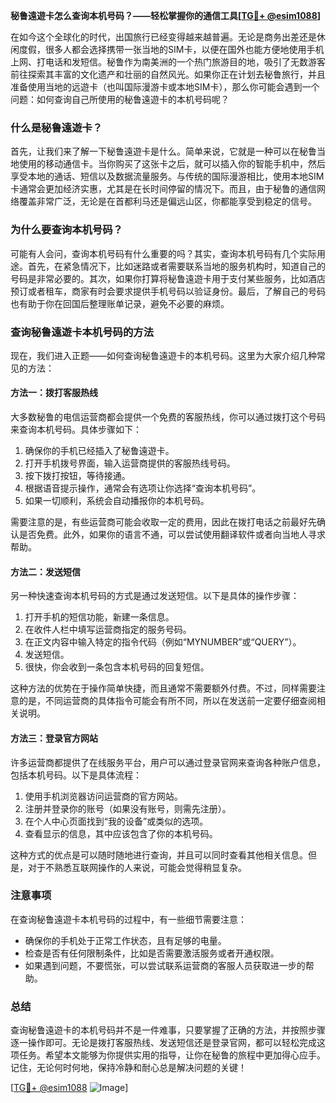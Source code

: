**秘鲁遠遊卡怎么查询本机号码？——轻松掌握你的通信工具[[TG💪+ @esim1088](https://t.me/s/esim1088)]**

在如今这个全球化的时代，出国旅行已经变得越来越普遍。无论是商务出差还是休闲度假，很多人都会选择携带一张当地的SIM卡，以便在国外也能方便地使用手机上网、打电话和发短信。秘鲁作为南美洲的一个热门旅游目的地，吸引了无数游客前往探索其丰富的文化遗产和壮丽的自然风光。如果你正在计划去秘鲁旅行，并且准备使用当地的远遊卡（也叫国际漫游卡或本地SIM卡），那么你可能会遇到一个问题：如何查询自己所使用的秘鲁遠遊卡的本机号码呢？

### **什么是秘鲁遠遊卡？**
首先，让我们来了解一下秘鲁遠遊卡是什么。简单来说，它就是一种可以在秘鲁当地使用的移动通信卡。当你购买了这张卡之后，就可以插入你的智能手机中，然后享受本地的通话、短信以及数据流量服务。与传统的国际漫游相比，使用本地SIM卡通常会更加经济实惠，尤其是在长时间停留的情况下。而且，由于秘鲁的通信网络覆盖非常广泛，无论是在首都利马还是偏远山区，你都能享受到稳定的信号。

### **为什么要查询本机号码？**
可能有人会问，查询本机号码有什么重要的吗？其实，查询本机号码有几个实际用途。首先，在紧急情况下，比如迷路或者需要联系当地的服务机构时，知道自己的号码是非常必要的。其次，如果你打算将秘鲁遠遊卡用于支付某些服务，比如酒店预订或者租车，商家有时会要求提供手机号码以验证身份。最后，了解自己的号码也有助于你在回国后整理账单记录，避免不必要的麻烦。

### **查询秘鲁遠遊卡本机号码的方法**
现在，我们进入正题——如何查询秘鲁遠遊卡的本机号码。这里为大家介绍几种常见的方法：

#### **方法一：拨打客服热线**
大多数秘鲁的电信运营商都会提供一个免费的客服热线，你可以通过拨打这个号码来查询本机号码。具体步骤如下：
1. 确保你的手机已经插入了秘鲁遠遊卡。
2. 打开手机拨号界面，输入运营商提供的客服热线号码。
3. 按下拨打按钮，等待接通。
4. 根据语音提示操作，通常会有选项让你选择“查询本机号码”。
5. 如果一切顺利，系统会自动播报你的本机号码。

需要注意的是，有些运营商可能会收取一定的费用，因此在拨打电话之前最好先确认是否免费。此外，如果你的语言不通，可以尝试使用翻译软件或者向当地人寻求帮助。

#### **方法二：发送短信**
另一种快速查询本机号码的方式是通过发送短信。以下是具体的操作步骤：
1. 打开手机的短信功能，新建一条信息。
2. 在收件人栏中填写运营商指定的服务号码。
3. 在正文内容中输入特定的指令代码（例如“MYNUMBER”或“QUERY”）。
4. 发送短信。
5. 很快，你会收到一条包含本机号码的回复短信。

这种方法的优势在于操作简单快捷，而且通常不需要额外付费。不过，同样需要注意的是，不同运营商的具体指令可能会有所不同，所以在发送前一定要仔细查阅相关说明。

#### **方法三：登录官方网站**
许多运营商都提供了在线服务平台，用户可以通过登录官网来查询各种账户信息，包括本机号码。以下是具体流程：
1. 使用手机浏览器访问运营商的官方网站。
2. 注册并登录你的账号（如果没有账号，则需先注册）。
3. 在个人中心页面找到“我的设备”或类似的选项。
4. 查看显示的信息，其中应该包含了你的本机号码。

这种方式的优点是可以随时随地进行查询，并且可以同时查看其他相关信息。但是，对于不熟悉互联网操作的人来说，可能会觉得稍显复杂。

### **注意事项**
在查询秘鲁遠遊卡本机号码的过程中，有一些细节需要注意：
- 确保你的手机处于正常工作状态，且有足够的电量。
- 检查是否有任何限制条件，比如是否需要激活服务或者开通权限。
- 如果遇到问题，不要慌张，可以尝试联系运营商的客服人员获取进一步的帮助。

### **总结**
查询秘鲁遠遊卡的本机号码并不是一件难事，只要掌握了正确的方法，并按照步骤逐一操作即可。无论是拨打客服热线、发送短信还是登录官网，都可以轻松完成这项任务。希望本文能够为你提供实用的指导，让你在秘鲁的旅程中更加得心应手。记住，无论何时何地，保持冷静和耐心总是解决问题的关键！

[[TG💪+ @esim1088](https://t.me/s/esim1088) ![Image](https://i.postimg.cc/4NQfJmqS/Snipaste-2025-05-13-00-14-12.png)]